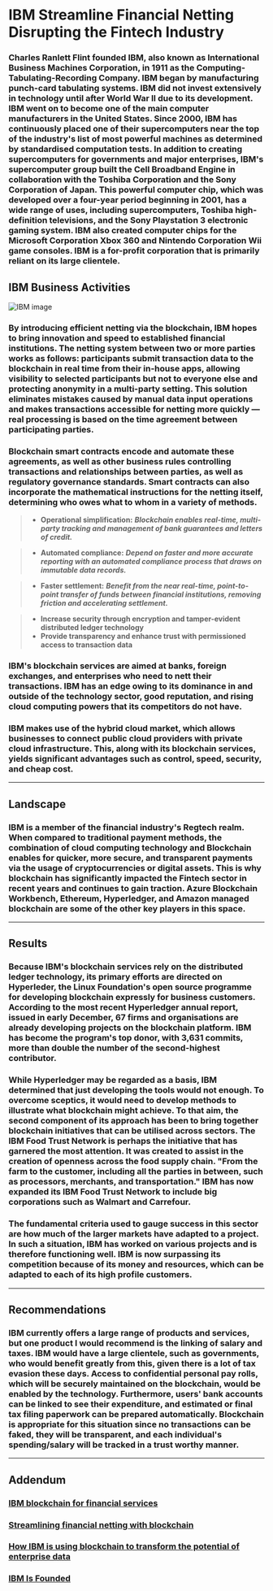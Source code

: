 # IBM Streamline Financial Netting Disrupting the Fintech Industry 


### Charles Ranlett Flint founded IBM, also known as International Business Machines Corporation, in 1911 as the Computing-Tabulating-Recording Company. IBM began by manufacturing punch-card tabulating systems. IBM did not invest extensively in technology until after World War II due to its development. IBM went on to become one of the main computer manufacturers in the United States. Since 2000, IBM has continuously placed one of their supercomputers near the top of the industry's list of most powerful machines as determined by standardised computation tests. In addition to creating supercomputers for governments and major enterprises, IBM's supercomputer group built the Cell Broadband Engine in collaboration with the Toshiba Corporation and the Sony Corporation of Japan. This powerful computer chip, which was developed over a four-year period beginning in 2001, has a wide range of uses, including supercomputers, Toshiba high-definition televisions, and the Sony Playstation 3 electronic gaming system. IBM also created computer chips for the Microsoft Corporation Xbox 360 and Nintendo Corporation Wii game consoles. IBM is a for-profit corporation that is primarily reliant on its large clientele.





## IBM Business Activities

![IBM image](https://d2tyltutevw8th.cloudfront.net/media/image/ibmcloud-640-1602174258.jpg)

###  By introducing efficient netting via the blockchain, IBM hopes to bring innovation and speed to established financial institutions. The netting system between two or more parties works as follows: participants submit transaction data to the blockchain in real time from their in-house apps, allowing visibility to selected participants but not to everyone else and protecting anonymity in a multi-party setting. This solution eliminates mistakes caused by manual data input operations and makes transactions accessible for netting more quickly — real processing is based on the time agreement between participating parties.

### Blockchain smart contracts encode and automate these agreements, as well as other business rules controlling transactions and relationships between parties, as well as regulatory governance standards. Smart contracts can also incorporate the mathematical instructions for the netting itself, determining who owes what to whom in a variety of methods.

> - **Operational simplification:** ***Blockchain enables real-time, multi-party tracking and management of bank guarantees and letters of credit.***

> - **Automated compliance:** ***Depend on faster and more accurate reporting with an automated compliance process that draws on immutable data records.***

> - **Faster settlement:** ***Benefit from the near real-time, point-to-point transfer of funds between financial institutions, removing friction and accelerating settlement.***

> - **Increase security through encryption and tamper-evident distributed ledger technology**
> - **Provide transparency and enhance trust with permissioned access to transaction data**




### IBM's blockchain services are aimed at banks, foreign exchanges, and enterprises who need to nett their transactions. IBM has an edge owing to its dominance in and outside of the technology sector, good reputation, and rising cloud computing powers that its competitors do not have.

### IBM makes use of the hybrid cloud market, which allows businesses to connect public cloud providers with private cloud infrastructure. This, along with its blockchain services, yields significant advantages such as control, speed, security, and cheap cost.


---


##  Landscape

### IBM is a member of the financial industry's Regtech realm. When compared to traditional payment methods, the combination of cloud computing technology and Blockchain enables for quicker, more secure, and transparent payments via the usage of cryptocurrencies or digital assets. This is why blockchain has significantly impacted the Fintech sector in recent years and continues to gain traction. Azure Blockchain Workbench, Ethereum, Hyperledger, and Amazon managed blockchain are some of the other key players in this space.


---


##  Results 

### Because IBM's blockchain services rely on the distributed ledger technology, its primary efforts are directed on Hyperleder, the Linux Foundation's open source programme for developing blockchain expressly for business customers. According to the most recent Hyperledger annual report, issued in early December, 67 firms and organisations are already developing projects on the blockchain platform. IBM has become the program's top donor, with 3,631 commits, more than double the number of the second-highest contributor.


### While Hyperledger may be regarded as a basis, IBM determined that just developing the tools would not enough. To overcome sceptics, it would need to develop methods to illustrate what blockchain might achieve. To that aim, the second component of its approach has been to bring together blockchain initiatives that can be utilised across sectors. The IBM Food Trust Network is perhaps the initiative that has garnered the most attention. It was created to assist in the creation of openness across the food supply chain. "From the farm to the customer, including all the parties in between, such as processors, merchants, and transportation." IBM has now expanded its IBM Food Trust Network to include big corporations such as Walmart and Carrefour.

### The fundamental criteria used to gauge success in this sector are how much of the larger markets have adapted to a project. In such a situation, IBM has worked on various projects and is therefore functioning well. IBM is now surpassing its competition because of its money and resources, which can be adapted to each of its high profile customers.

----


## Recommendations
### IBM currently offers a large range of products and services, but one product I would recommend is the linking of salary and taxes. IBM would have a large clientele, such as governments, who would benefit greatly from this, given there is a lot of tax evasion these days. Access to confidential personal pay rolls, which will be securely maintained on the blockchain, would be enabled by the technology. Furthermore, users' bank accounts can be linked to see their expenditure, and estimated or final tax filing paperwork can be prepared automatically. Blockchain is appropriate for this situation since no transactions can be faked, they will be transparent, and each individual's spending/salary will be tracked in a trust worthy manner.


--- 


## Addendum
### [IBM blockchain for financial services](https://www.ibm.com/blockchain/industries/financial-services#)

### [Streamlining financial netting with blockchain](https://www.ibm.com/blogs/blockchain/2020/12/streamlining-financial-netting-with-blockchain/)

### [How IBM is using blockchain to transform the potential of enterprise data](https://venturebeat.com/2021/01/08/how-ibm-is-using-blockchain-to-transform-the-potential-of-enterprise-data/)

### [IBM Is Founded](https://www.ibm.com/ibm/history/ibm100/us/en/icons/founded/)

